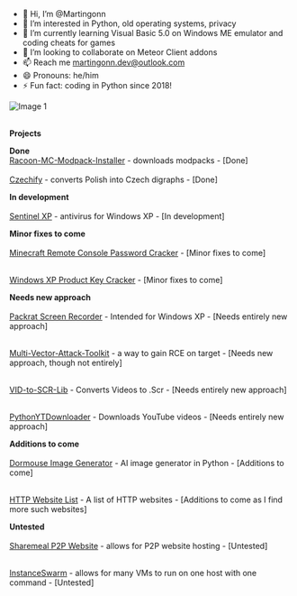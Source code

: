 - 👋 Hi, I’m @Martingonn
- 👀 I’m interested in Python, old operating systems, privacy
- 🌱 I’m currently learning Visual Basic 5.0 on Windows ME emulator and coding cheats for games
- 💞️ I’m looking to collaborate on Meteor Client addons
- 📫 Reach me martingonn.dev@outlook.com
- 😄 Pronouns: he/him
- ⚡ Fun fact: coding in Python since 2018!

![Image 1](./assets/image1.png)

<br>__Projects__

**Done**
<br>[Racoon-MC-Modpack-Installer](https://github.com/Martingonn/Raccoon-MC-Modpack-Installer) - downloads modpacks - [Done]    
<br>[Czechify](https://github.com/Martingonn/Czechify) - converts Polish into Czech digraphs - [Done]


**In development**  
<br>[Sentinel XP](https://github.com/Martingonn/SentinelXP) - antivirus for Windows XP - [In development]  


**Minor fixes to come**  
<br>[Minecraft Remote Console Password Cracker](https://github.com/Martingonn/MinecraftRCONpasswordCracker) - [Minor fixes to come]   

<br>[Windows XP Product Key Cracker](https://github.com/Martingonn/WindowsXP-Product-Key-Cracker) - [Minor fixes to come]  


**Needs new approach**  
<br>[Packrat Screen Recorder](https://github.com/Martingonn/PackratScreenRecorder) - Intended for Windows XP - [Needs entirely new approach]  

<br>[Multi-Vector-Attack-Toolkit](https://github.com/Martingonn/Multi-Vector-Attack-Toolkit) - a way to gain RCE on target - [Needs new approach, though not entirely]  

<br>[VID-to-SCR-Lib](https://github.com/Martingonn/VID-to-SCR-Lib) - Converts Videos to .Scr - [Needs entirely new approach]  

<br>[PythonYTDownloader](https://github.com/Martingonn/PythonYTDownloader) - Downloads YouTube videos - [Needs entirely new approach]   



**Additions to come**  
<br>[Dormouse Image Generator](https://github.com/Martingonn/Dormouse-ImageGen) - AI image generator in Python - [Additions to come]  

<br>[HTTP Website List](https://github.com/Martingonn/HTTP-List) - A list of HTTP websites - [Additions to come as I find more such websites]  


**Untested**  
<br>[Sharemeal P2P Website](https://github.com/Martingonn/Sharemeal-P2P-Website) - allows for P2P website hosting - [Untested]  

<br>[InstanceSwarm](https://github.com/Martingonn/InstanceSwarm) - allows for many VMs to run on one host with one command - [Untested]



